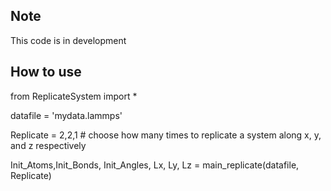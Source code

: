 ## Note

This code is in development 

## How to use

from ReplicateSystem import *

datafile = 'mydata.lammps'

Replicate = 2,2,1 # choose how many times to replicate a system along x, y, and z respectively

Init_Atoms,Init_Bonds, Init_Angles, Lx, Ly, Lz = main_replicate(datafile, Replicate)
